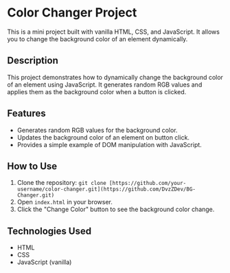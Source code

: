 <!-- README.md -->

# Color Changer Project

This is a mini project built with vanilla HTML, CSS, and JavaScript. It allows you to change the background color of an element dynamically.

## Description

This project demonstrates how to dynamically change the background color of an element using JavaScript. It generates random RGB values and applies them as the background color when a button is clicked.

## Features

- Generates random RGB values for the background color.
- Updates the background color of an element on button click.
- Provides a simple example of DOM manipulation with JavaScript.

## How to Use

1. Clone the repository: `git clone [https://github.com/your-username/color-changer.git](https://github.com/DvzZDev/BG-Changer.git)`
2. Open `index.html` in your browser.
3. Click the "Change Color" button to see the background color change.

## Technologies Used

- HTML
- CSS
- JavaScript (vanilla)


